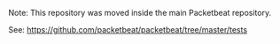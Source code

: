Note: This repository was moved inside the main Packetbeat repository.

See: https://github.com/packetbeat/packetbeat/tree/master/tests
